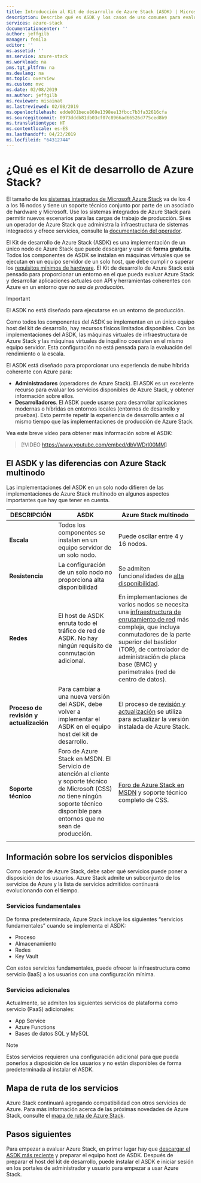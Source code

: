 ```yaml
---
title: Introducción al Kit de desarrollo de Azure Stack (ASDK) | Microsoft Docs
description: Describe qué es ASDK y los casos de uso comunes para evaluar Microsoft Azure Stack.
services: azure-stack
documentationcenter: ''
author: jeffgilb
manager: femila
editor: ''
ms.assetid: ''
ms.service: azure-stack
ms.workload: na
pms.tgt_pltfrm: na
ms.devlang: na
ms.topic: overview
ms.custom: mvc
ms.date: 02/08/2019
ms.author: jeffgilb
ms.reviewer: misainat
ms.lastreviewed: 02/08/2019
ms.openlocfilehash: edde001bece869e1398ee13fbcc7b3fa32616cfa
ms.sourcegitcommit: 0973dddb81db03cf07c8966ad66526d775ced8b9
ms.translationtype: HT
ms.contentlocale: es-ES
ms.lasthandoff: 04/23/2019
ms.locfileid: "64312744"
---
```

# <a name="what-is-the-azure-stack-development-kit"></a>¿Qué es el Kit de desarrollo de Azure Stack?
El tamaño de los [sistemas integrados de Microsoft Azure Stack](../operator/azure-stack-overview.md) va de los 4 a los 16 nodos y tiene un soporte técnico conjunto por parte de un asociado de hardware y Microsoft. Use los sistemas integrados de Azure Stack para permitir nuevos escenarios para las cargas de trabajo de producción. Si es un operador de Azure Stack que administra la infraestructura de sistemas integrados y ofrece servicios, consulte la [documentación del operador](/azure-stack/operator).

El Kit de desarrollo de Azure Stack (ASDK) es una implementación de un único nodo de Azure Stack que puede descargar y usar de **forma gratuita**. Todos los componentes de ASDK se instalan en máquinas virtuales que se ejecutan en un equipo servidor de un solo host, que debe cumplir o superar los [requisitos mínimos de hardware](asdk-deploy-considerations.md#hardware). El Kit de desarrollo de Azure Stack está pensado para proporcionar un entorno en el que pueda evaluar Azure Stack y desarrollar aplicaciones actuales con API y herramientas coherentes con Azure en un entorno *que no sea de producción*. 

> [!IMPORTANT]
> El ASDK no está diseñado para ejecutarse en un entorno de producción.

Como todos los componentes del ASDK se implementan en un único equipo host del kit de desarrollo, hay recursos físicos limitados disponibles. Con las implementaciones del ASDK, las máquinas virtuales de infraestructura de Azure Stack y las máquinas virtuales de inquilino coexisten en el mismo equipo servidor. Esta configuración no está pensada para la evaluación del rendimiento o la escala.

El ASDK está diseñado para proporcionar una experiencia de nube híbrida coherente con Azure para:
- **Administradores** (operadores de Azure Stack). El ASDK es un excelente recurso para evaluar los servicios disponibles de Azure Stack, y obtener información sobre ellos.
- **Desarrolladores**. El ASDK puede usarse para desarrollar aplicaciones modernas o híbridas en entornos locales (entornos de desarrollo y pruebas). Esto permite repetir la experiencia de desarrollo antes o al mismo tiempo que las implementaciones de producción de Azure Stack. 

Vea este breve vídeo para obtener más información sobre el ASDK:

> [!VIDEO https://www.youtube.com/embed/dbVWDrl00MM]


## <a name="asdk-and-multi-node-azure-stack-differences"></a>El ASDK y las diferencias con Azure Stack multinodo
Las implementaciones del ASDK en un solo nodo difieren de las implementaciones de Azure Stack multinodo en algunos aspectos importantes que hay que tener en cuenta.

|DESCRIPCIÓN|ASDK|Azure Stack multinodo|
|-----|-----|-----|
|**Escala**|Todos los componentes se instalan en un equipo servidor de un solo nodo.|Puede oscilar entre 4 y 16 nodos.|
|**Resistencia**|La configuración de un solo nodo no proporciona alta disponibilidad|Se admiten funcionalidades de [alta disponibilidad](../operator/azure-stack-overview.md#providing-high-availability).|
|**Redes**|El host de ASDK enruta todo el tráfico de red de ASDK. No hay ningún requisito de conmutación adicional.|En implementaciones de varios nodos se necesita una [infraestructura de enrutamiento de red](../operator/azure-stack-network.md#network-infrastructure) más compleja, que incluya conmutadores de la parte superior del bastidor (TOR), de controlador de administración de placa base (BMC) y perimetrales (red de centro de datos).|
|**Proceso de revisión y actualización**|Para cambiar a una nueva versión del ASDK, debe volver a implementar el ASDK en el equipo host del kit de desarrollo.|El proceso de [revisión y actualización](../operator/azure-stack-updates.md) se utiliza para actualizar la versión instalada de Azure Stack.|
|**Soporte técnico**|Foro de Azure Stack en MSDN. El Servicio de atención al cliente y soporte técnico de Microsoft (CSS) *no* tiene ningún soporte técnico disponible para entornos que no sean de producción.|[Foro de Azure Stack en MSDN](https://social.msdn.microsoft.com/Forums/en-US/home?forum=AzureStack) y soporte técnico completo de CSS.|
| | |

## <a name="learn-about-available-services"></a>Información sobre los servicios disponibles
Como operador de Azure Stack, debe saber qué servicios puede poner a disposición de los usuarios. Azure Stack admite un subconjunto de los servicios de Azure y la lista de servicios admitidos continuará evolucionando con el tiempo.

### <a name="foundational-services"></a>Servicios fundamentales
De forma predeterminada, Azure Stack incluye los siguientes “servicios fundamentales” cuando se implementa el ASDK:
- Proceso
- Almacenamiento
- Redes
- Key Vault

Con estos servicios fundamentales, puede ofrecer la infraestructura como servicio (IaaS) a los usuarios con una configuración mínima.

### <a name="additional-services"></a>Servicios adicionales
Actualmente, se admiten los siguientes servicios de plataforma como servicio (PaaS) adicionales:
- App Service
- Azure Functions
- Bases de datos SQL y MySQL

> [!NOTE]
> Estos servicios requieren una configuración adicional para que pueda ponerlos a disposición de los usuarios y no están disponibles de forma predeterminada al instalar el ASDK.

## <a name="service-roadmap"></a>Mapa de ruta de los servicios
Azure Stack continuará agregando compatibilidad con otros servicios de Azure. Para más información acerca de las próximas novedades de Azure Stack, consulte el [mapa de ruta de Azure Stack](https://azure.microsoft.com/roadmap/?tag=azure-stack). 


## <a name="next-steps"></a>Pasos siguientes
Para empezar a evaluar Azure Stack, en primer lugar hay que [descargar el ASDK más reciente](asdk-download.md) y preparar el equipo host de ASDK. Después de preparar el host del kit de desarrollo, puede instalar el ASDK e iniciar sesión en los portales de administrador y usuario para empezar a usar Azure Stack.